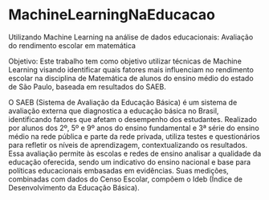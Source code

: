 # MachineLearningNaEducacao
Utilizando Machine Learning na análise de dados educacionais: Avaliação do rendimento escolar em matemática

Objetivo:
Este trabalho tem como objetivo utilizar técnicas de Machine Learning visando identificar quais fatores mais influenciam no rendimento escolar na disciplina de Matemática de alunos do ensino médio do estado de São Paulo, baseada em resultados do SAEB.

O SAEB (Sistema de Avaliação da Educação Básica) é um sistema de avaliação externa que diagnostica a educação básica no Brasil, identificando fatores que afetam o desempenho dos estudantes. Realizado por alunos dos 2º, 5º e 9º anos do ensino fundamental e 3ª série do ensino médio na rede pública e parte da rede privada, utiliza testes e questionários para refletir os níveis de aprendizagem, contextualizando os resultados. Essa avaliação permite às escolas e redes de ensino analisar a qualidade da educação oferecida, sendo um indicativo do ensino nacional e base para políticas educacionais embasadas em evidências. Suas medições, combinadas com dados do Censo Escolar, compõem o Ideb (Índice de Desenvolvimento da Educação Básica).


